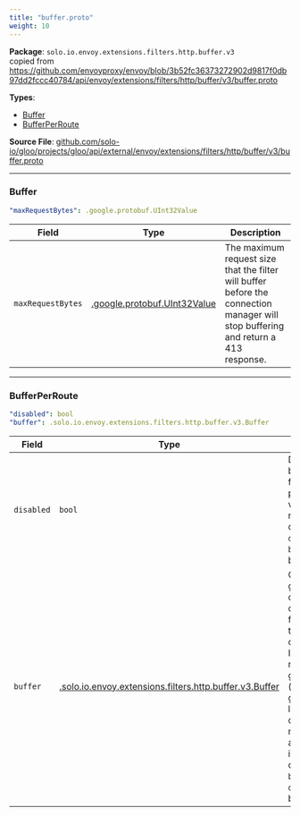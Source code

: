 ```yaml
---
title: "buffer.proto"
weight: 10
---
```


<!-- Code generated by solo-kit. DO NOT EDIT. -->


**Package**: `solo.io.envoy.extensions.filters.http.buffer.v3`  
copied from https://github.com/envoyproxy/envoy/blob/3b52fc36373272902d9817f0db97dd2fccc40784/api/envoy/extensions/filters/http/buffer/v3/buffer.proto


 
**Types**:


- [Buffer](#buffer)
- [BufferPerRoute](#bufferperroute)
  



**Source File**: [github.com/solo-io/gloo/projects/gloo/api/external/envoy/extensions/filters/http/buffer/v3/buffer.proto](https://github.com/solo-io/gloo/blob/main/projects/gloo/api/external/envoy/extensions/filters/http/buffer/v3/buffer.proto)





---
### Buffer



```yaml
"maxRequestBytes": .google.protobuf.UInt32Value

```

| Field | Type | Description |
| ----- | ---- | ----------- | 
| `maxRequestBytes` | [.google.protobuf.UInt32Value](https://protobuf.dev/reference/protobuf/google.protobuf/#uint32-value) | The maximum request size that the filter will buffer before the connection manager will stop buffering and return a 413 response. |




---
### BufferPerRoute



```yaml
"disabled": bool
"buffer": .solo.io.envoy.extensions.filters.http.buffer.v3.Buffer

```

| Field | Type | Description |
| ----- | ---- | ----------- | 
| `disabled` | `bool` | Disable the buffer filter for this particular vhost or route. Only one of `disabled` or `buffer` can be set. |
| `buffer` | [.solo.io.envoy.extensions.filters.http.buffer.v3.Buffer](#buffer) | Override the global configuration of the buffer filter with this new config. Note: If you have not set a global config (at the gateway level), this override will not do anything by itself. Only one of `buffer` or `disabled` can be set. |





<!-- Start of HubSpot Embed Code -->
<script type="text/javascript" id="hs-script-loader" async defer src="//js.hs-scripts.com/5130874.js"></script>
<!-- End of HubSpot Embed Code -->
